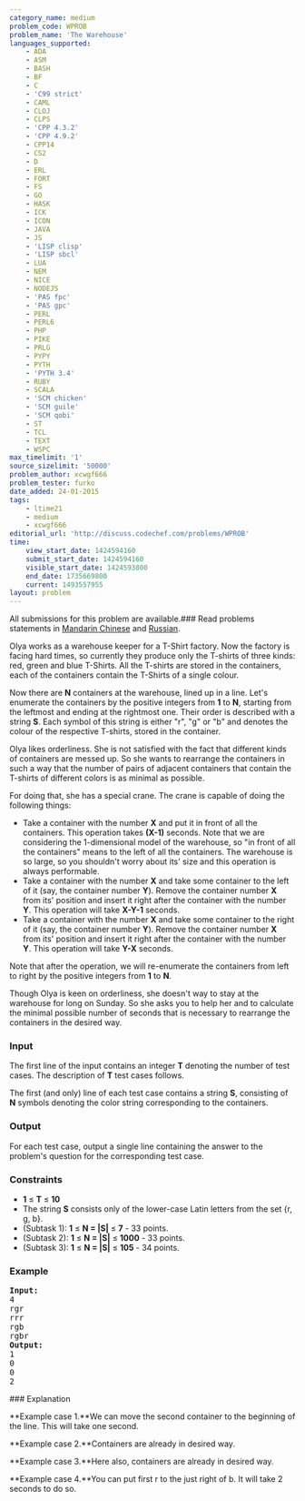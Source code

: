 ```yaml
---
category_name: medium
problem_code: WPROB
problem_name: 'The Warehouse'
languages_supported:
    - ADA
    - ASM
    - BASH
    - BF
    - C
    - 'C99 strict'
    - CAML
    - CLOJ
    - CLPS
    - 'CPP 4.3.2'
    - 'CPP 4.9.2'
    - CPP14
    - CS2
    - D
    - ERL
    - FORT
    - FS
    - GO
    - HASK
    - ICK
    - ICON
    - JAVA
    - JS
    - 'LISP clisp'
    - 'LISP sbcl'
    - LUA
    - NEM
    - NICE
    - NODEJS
    - 'PAS fpc'
    - 'PAS gpc'
    - PERL
    - PERL6
    - PHP
    - PIKE
    - PRLG
    - PYPY
    - PYTH
    - 'PYTH 3.4'
    - RUBY
    - SCALA
    - 'SCM chicken'
    - 'SCM guile'
    - 'SCM qobi'
    - ST
    - TCL
    - TEXT
    - WSPC
max_timelimit: '1'
source_sizelimit: '50000'
problem_author: xcwgf666
problem_tester: furko
date_added: 24-01-2015
tags:
    - ltime21
    - medium
    - xcwgf666
editorial_url: 'http://discuss.codechef.com/problems/WPROB'
time:
    view_start_date: 1424594160
    submit_start_date: 1424594160
    visible_start_date: 1424593800
    end_date: 1735669800
    current: 1493557955
layout: problem
---
```

All submissions for this problem are available.###  Read problems statements in [Mandarin Chinese](http://www.codechef.com/download/translated/LTIME21/mandarin/WPROB.pdf) and [Russian](http://www.codechef.com/download/translated/LTIME21/russian/WPROB.pdf).

Olya works as a warehouse keeper for a T-Shirt factory. Now the factory is facing hard times, so currently they produce only the T-shirts of three kinds: red, green and blue T-Shirts. All the T-shirts are stored in the containers, each of the containers contain the T-Shirts of a single colour.

Now there are **N** containers at the warehouse, lined up in a line. Let's enumerate the containers by the positive integers from **1** to **N**, starting from the leftmost and ending at the rightmost one. Their order is described with a string **S**. Each symbol of this string is either "r", "g" or "b" and denotes the colour of the respective T-shirts, stored in the container.

Olya likes orderliness. She is not satisfied with the fact that different kinds of containers are messed up. So she wants to rearrange the containers in such a way that the number of pairs of adjacent containers that contain the T-shirts of different colors is as minimal as possible.

For doing that, she has a special crane. The crane is capable of doing the following things:

- Take a container with the number **X** and put it in front of all the containers. This operation takes **(X-1)** seconds. Note that we are considering the 1-dimensional model of the warehouse, so "in front of all the containers" means to the left of all the containers. The warehouse is so large, so you shouldn't worry about its' size and this operation is always performable.
- Take a container with the number **X** and take some container to the left of it (say, the container number **Y**). Remove the container number **X** from its' position and insert it right after the container with the number **Y**. This operation will take **X-Y-1** seconds.
- Take a container with the number **X** and take some container to the right of it (say, the container number **Y**). Remove the container number **X** from its' position and insert it right after the container with the number **Y**. This operation will take **Y-X** seconds.

Note that after the operation, we will re-enumerate the containers from left to right by the positive integers from **1** to **N**.

Though Olya is keen on orderliness, she doesn't way to stay at the warehouse for long on Sunday. So she asks you to help her and to calculate the minimal possible number of seconds that is necessary to rearrange the containers in the desired way.

### Input

The first line of the input contains an integer **T** denoting the number of test cases. The description of **T** test cases follows.

The first (and only) line of each test case contains a string **S**, consisting of **N** symbols denoting the color string corresponding to the containers.

### Output

For each test case, output a single line containing the answer to the problem's question for the corresponding test case.

### Constraints

- **1** ≤ **T** ≤ **10**
- The string **S** consists only of the lower-case Latin letters from the set {r, g, b}.
- (Subtask 1): **1** ≤ **N = |S|** ≤ **7** - 33 points.
- (Subtask 2): **1** ≤ **N = |S|** ≤ **1000** - 33 points.
- (Subtask 3): **1** ≤ **N = |S|** ≤ **105** - 34 points.

### Example

<pre><b>Input:</b>
4
rgr
rrr
rgb
rgbr
<b>Output:</b>
1
0
0
2
</pre>### Explanation

**Example case 1.**We can move the second container to the beginning of the line. This will take one second.

**Example case 2.**Containers are already in desired way.

**Example case 3.**Here also, containers are already in desired way.

**Example case 4.**You can put first r to the just right of b. It will take 2 seconds to do so.
